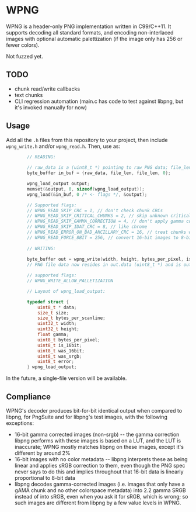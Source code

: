 # WPNG

WPNG is a header-only PNG implementation written in C99/C++11. It supports decoding all standard formats, and encoding non-interlaced images with optional automatic palettization (if the image only has 256 or fewer colors).

Not fuzzed yet.

## TODO

- chunk read/write callbacks
- text chunks
- CLI regression automation (main.c has code to test against libpng, but it's invoked manually for now)

## Usage

Add all the `.h` files from this repository to your project, then include `wpng_write.h` and/or `wpng_read.h`. Then, use as:

```c
        // READING:
        
        // raw_data is a (uint8_t *) pointing to raw PNG data; file_len is a size_t containing how many bytes there are in that data
        byte_buffer in_buf = {raw_data, file_len, file_len, 0};

        wpng_load_output output;
        memset(&output, 0, sizeof(wpng_load_output));
        wpng_load(&in_buf, 0 /* <- flags */, &output);

        // Supported flags:
        // WPNG_READ_SKIP_CRC = 1, // don't check chunk CRCs 
        // WPNG_READ_SKIP_CRITICAL_CHUNKS = 2, // skip unknown critical chunks
        // WPNG_READ_SKIP_GAMMA_CORRECTION = 4, // don't apply gamma correction
        // WPNG_READ_SKIP_IDAT_CRC = 8, // like chrome
        // WPNG_READ_ERROR_ON_BAD_ANCILLARY_CRC = 16, // treat chunks with bad CRCs like unknown chunks
        // WPNG_READ_FORCE_8BIT = 256, // convert 16-bit images to 8-bit on load
        
        // WRITING:
        
        byte_buffer out = wpng_write(width, height, bytes_per_pixel, is_16bit, image_data /* <- (uint8_t *) */, bytes_per_scanline, WPNG_WRITE_ALLOW_PALLETIZATION /* <- flags */, 9 /* <- DEFLATE compression quality */ );
        // PNG file data now resides in out.data (uint8_t *) and is out.len (size_t) bytes long

        // supported flags:
        // WPNG_WRITE_ALLOW_PALLETIZATION

        // Layout of wpng_load_output:

        typedef struct {
            uint8_t * data;
            size_t size;
            size_t bytes_per_scanline;
            uint32_t width;
            uint32_t height;
            float gamma;
            uint8_t bytes_per_pixel;
            uint8_t is_16bit;
            uint8_t was_16bit;
            uint8_t was_srgb;
            uint8_t error;
        } wpng_load_output;
```

In the future, a single-file version will be available.

## Compliance

WPNG's decoder produces bit-for-bit identical output when compared to libpng, for PngSuite and for libpng's test images, with the following exceptions:

- 16-bit gamma corrected images (non-srgb) -- the gamma correction libpng performs with these images is based on a LUT, and the LUT is inaccurate; WPNG mostly matches libpng on these images, except it's different by around 2%
- 16-bit images with no color metadata -- libpng interprets these as being linear and applies sRGB correction to them, even though the PNG spec never says to do this and implies throughout that 16-bit data is linearly proportional to 8-bit data
- libpng decodes gamma-corrected images (i.e. images that only have a gAMA chunk and no other colorspace metadata) into 2.2 gamma SRGB instead of into sRGB, even when you ask it for sRGB, which is wrong; so such images are different from libpng by a few value levels in WPNG.

